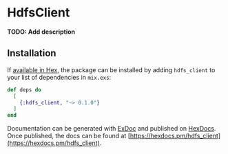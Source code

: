 # HdfsClient

**TODO: Add description**

## Installation

If [available in Hex](https://hex.pm/docs/publish), the package can be installed
by adding `hdfs_client` to your list of dependencies in `mix.exs`:

```elixir
def deps do
  [
    {:hdfs_client, "~> 0.1.0"}
  ]
end
```

Documentation can be generated with [ExDoc](https://github.com/elixir-lang/ex_doc)
and published on [HexDocs](https://hexdocs.pm). Once published, the docs can
be found at [https://hexdocs.pm/hdfs_client](https://hexdocs.pm/hdfs_client).

